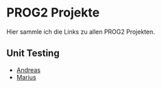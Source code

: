 # PROG2 Projekte

Hier sammle ich die Links zu allen PROG2 Projekten. 



## Unit Testing

- [Andreas](https://github.com/Carabas90/uebung-unit-test)
- [Marius](https://github.com/Sletger/PatientFile-PasswordValidation-UnitTesting-FirstTry)

  

